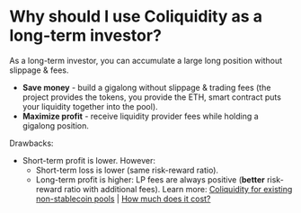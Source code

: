 # Why should I use Coliquidity as a long-term investor?

As a long-term investor, you can accumulate a large long position without slippage & fees.

- **Save money** - build a gigalong without slippage & trading fees (the project provides the tokens, you provide the ETH, smart contract puts your liquidity together into the pool).
- **Maximize profit** - receive liquidity provider fees while holding a gigalong position.

Drawbacks:

- Short-term profit is lower. However:
  - Short-term loss is lower (same risk-reward ratio).
  - Long-term profit is higher: LP fees are always positive (**better** risk-reward ratio with additional fees).
    Learn more: [Coliquidity for existing non-stablecoin pools](HowItWorks.md#for-existing-non-stablecoin-pools) | [How much does it cost?](Pricing.md)
